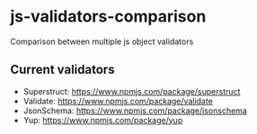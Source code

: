 # js-validators-comparison
Comparison between multiple js object validators

## Current validators
- Superstruct: https://www.npmjs.com/package/superstruct
- Validate: https://www.npmjs.com/package/validate
- JsonSchema: https://www.npmjs.com/package/jsonschema
- Yup: https://www.npmjs.com/package/yup
